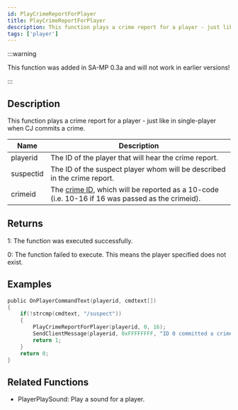 ```yaml
---
id: PlayCrimeReportForPlayer
title: PlayCrimeReportForPlayer
description: This function plays a crime report for a player - just like in single-player when CJ commits a crime.
tags: ['player']
---
```


:::warning

This function was added in SA-MP 0.3a and will not work in earlier versions!

:::

## Description

This function plays a crime report for a player - just like in single-player when CJ commits a crime.


| Name | Description |
|------|-------------|
|playerid | The ID of the player that will hear the crime report.|
|suspectid | The ID of the suspect player whom will be described in the crime report.|
|crimeid | The [crime ID](../resources/crimelist.md), which will be reported as a 10-code (i.e. 10-16 if 16 was passed as the crimeid).|


## Returns

 1: The function was executed successfully. 

 0: The function failed to execute. This means the player specified does not exist.


## Examples


```c
public OnPlayerCommandText(playerid, cmdtext[])
{
    if(!strcmp(cmdtext, "/suspect"))
    {
        PlayCrimeReportForPlayer(playerid, 0, 16);
        SendClientMessage(playerid, 0xFFFFFFFF, "ID 0 committed a crime (10-16).");
        return 1;
    }
    return 0;
}
```


## Related Functions


-  PlayerPlaySound: Play a sound for a player.